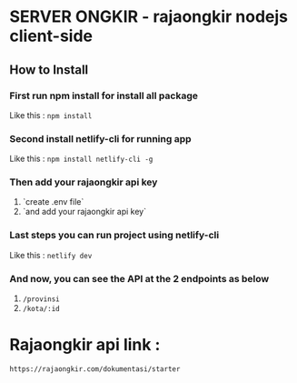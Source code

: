 # SERVER ONGKIR - rajaongkir nodejs client-side

## How to Install 

### First run npm install for install all package
Like this : `npm install`

### Second install netlify-cli for running app
Like this : `npm install netlify-cli -g`

### Then add your rajaongkir api key
<ol>
  <li>`create .env file`</li>
  <li>`and add your rajaongkir api key`</li>
</ol>

### Last steps you can run project using netlify-cli
Like this : `netlify dev`

### And now, you can see the API at the 2 endpoints as below
1. `/provinsi`
2. `/kota/:id`

# Rajaongkir api link :
`https://rajaongkir.com/dokumentasi/starter`
